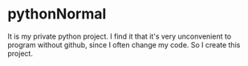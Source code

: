 # pythonNormal

It is my private python project.
I find it that it's very unconvenient to program without github, since I often change my code.
So I create this project.
